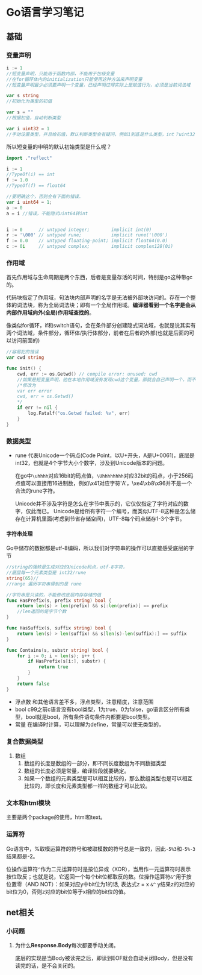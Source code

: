# Go语言学习笔记

## 基础

### 变量声明

```go
i := 1
//短变量声明，只能用于函数内部，不能用于包级变量
//在for循环体内的initialization只能使用这种方法来声明变量
//短变量声明最少必须要声明一个变量，已经声明过得实际上是赋值行为，必须是当前词法域

var s string
//初始化为类型的初值

var s = ""
//根据初值，自动判断类型

var i uint32 = 1
//手动设置类型，并且给初值，默认判断类型会有疑问，例如1到底是什么类型，int？uint32？int64？。Go是强类型语言，所有类型都不能自动转换。
```

所以短变量的申明的默认初始类型是什么呢？

```go
import ."reflect"

i := 1
//TypeOf(i) == int
f := 1.0
//TypeOf(f) == float64

//要明确这个，否则会有下面的错误.
var i uint64 = 1;
a := 0
a = i //错误，不能隐式uint64转int


i := 0      // untyped integer;        implicit int(0)
r := '\000' // untyped rune;           implicit rune('\000')
f := 0.0    // untyped floating-point; implicit float64(0.0)
c := 0i     // untyped complex;        implicit complex128(0i)
```

### 作用域

首先作用域与生命周期是两个东西，后者是变量存活的时间，特别是go这种带gc的。

代码块指定了作用域，句法块内部声明的名字是无法被外部块访问的。存在一个整体的词法块，称为全局词法块；即有一个全局作用域。**编译器看到一个名字是会从内部作用域向外(全局)作用域查找的**。

像类似for循环，if和switch语句，会在条件部分创建隐式词法域，也就是说其实有两个词法域，条件部分，循环体/执行体部分，前者在后者的外部(也就是后面的可以访问前面的)

```go
//容易犯的错误
var cwd string

func init() {
    cwd, err := os.Getwd() // compile error: unused: cwd
    //如果是短变量声明，他在本地作用域没有发现cwd这个变量，那就会自己声明一个，而不是cwd是赋值行为。
    /*修改为
    var err error
    cwd, err = os.Getwd()
    */
    if err != nil {
        log.Fatalf("os.Getwd failed: %v", err)
    }
}
```

### 数据类型

- rune 
  代表Unicode一个码点(Code Point，以U+开头，A是U+0061)，底层是int32，也就是4个字节大小个数字，涉及到Unicode版本的问题。

  在go中`\uhhhh`对应16bit的码点值，`\Uhhhhhhhh`对应32bit的码点，小于256码点值可以直接用16进制数，例如\x41对应字符'A'，\xe4\xb8\x96并不是一个合法的rune字符。

  Unicode并不涉及字符是怎么在字节中表示的，它仅仅指定了字符对应的数字，仅此而已。
  Unicode是给所有字符一个编号，而类似UTF-8这种是怎么储存在计算机里面(考虑到节省存储空间)，UTF-8每个码点储存1-3个字节。

####  字符串处理

Go中储存的数据都是utf-8编码，所以我们对字符串的操作可以直接感受底层的字节

```go
//string的强转是生成对应的Unicode码点，utf-8字符，
//底层每一个元素类型是 int32/rune
string(65)// 
//range 遍历字符串得到的是 rune

//字符串是只读的，不能修改底层内存存储的值
func HasPrefix(s, prefix string) bool {
    return len(s) > len(prefix) && s[:len(prefix)] == prefix
    //len返回的是字节个数
}

func HasSuffix(s, suffix string) bool {
    return len(s) > len(suffix) && s[len(s)-len(suffix):] == suffix
}

func Contains(s, substr string) bool {
    for i := 0; i < len(s); i++ {
        if HasPrefix(s[i:], substr) {
            return true
        }
    }
    return false
}
```



- 浮点数 和其他语言差不多，浮点类型，注意精度，注意范围
- bool   c99之前c语言没有bool类型，1为true，0为false，go语言区分所有类型，bool就是bool，所有条件语句条件内都要是bool类型。
- 常量 在编译时计算，可以理解为define，常量可以使无类型的，

### 复合数据类型

1. 数组
   1. 数组的长度是数组的一部分，即不同长度数组为不同数据类型
   2. 数组的长度必须是常量，编译阶段就要确定。
   3. 如果一个数组的元素类型是可以相互比较的，那么数组类型也是可以相互比较的，即长度和元素类型都一样的数组才可以比较。

### 文本和html模块

主要是两个package的使用，html和text。

### 运算符

Go语言中，%取模运算符的符号和被取模数的符号总是一致的，因此`-5%3`和`-5%-3`结果都是-2。

位操作运算符`^`作为二元运算符时是按位异或（XOR），当用作一元运算符时表示按位取反；也就是说，它返回一个每个bit位都取反的数。位操作运算符`&^`用于按位置零（AND NOT）：如果对应y中bit位为1的话, 表达式z = x `&^` y结果z的对应的bit位为0，否则z对应的bit位等于x相应的bit位的值。

## net相关

### 小问题

1. 为什么**Response.Body**每次都要手动关闭。

   底层的实现是当Body被读完之后，即读到EOF就会自动关闭Body，但是没有读完的话，是不会关闭的。
```

```